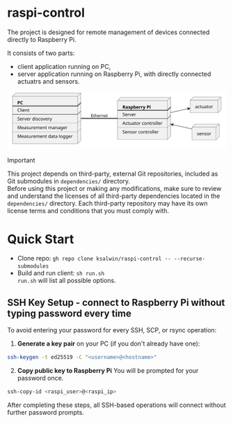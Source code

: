 # raspi-control
The project is designed for remote management of devices connected directly to Raspberry
Pi.

It consists of two parts:
- client application running on PC,
- server application running on Raspberry Pi, with directly connected actuatrs and
sensors.

<div align="center">
  <img src="doc/system_topology.svg" alt="Diagram">
</div>

> [!IMPORTANT]
> This project depends on third-party, external Git repositories, included as Git
submodules in `dependencies/` directory.  
> Before using this project or making any modifications, make sure to review and
understand the licenses of all third-party dependencies located in the `dependencies/`
directory. Each third-party repository may have its own license terms and conditions that
you must comply with.

# Quick Start
- Clone repo: `gh repo clone ksalwin/raspi-control -- --recurse-submodules`
- Build and run client: `sh run.sh`  
`run.sh` will list all possible options.

## SSH Key Setup - connect to Raspberry Pi without typing password every time
To avoid entering your password for every SSH, SCP, or rsync operation:
1. **Generate a key pair** on your PC (if you don't already have one):
```sh
ssh-keygen -t ed25519 -C "<username>@<hostname>"
```
2. **Copy public key to Raspberry Pi**
You will be prompted for your password once.
```sh
ssh-copy-id <raspi_user>@<raspi_ip>
```
After completing these steps, all SSH-based operations will connect without further
password prompts.
